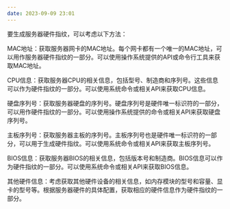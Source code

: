 ```yaml
---
date: 2023-09-09 23:01
---
```



要生成服务器硬件指纹，可以考虑以下方法：

MAC地址：获取服务器网卡的MAC地址。每个网卡都有一个唯一的MAC地址，可以用作服务器硬件指纹的一部分。可以使用操作系统提供的API或命令行工具来获取MAC地址。

CPU信息：获取服务器CPU的相关信息，包括型号、制造商和序列号。这些信息可以作为硬件指纹的一部分。可以使用系统命令或相关API来获取CPU信息。

硬盘序列号：获取服务器硬盘的序列号。硬盘序列号是硬件唯一标识符的一部分，可以用作硬件指纹的一部分。可以使用操作系统提供的命令或相关API来获取硬盘序列号。

主板序列号：获取服务器主板的序列号。主板序列号也是硬件唯一标识符的一部分，可以用于生成硬件指纹。可以使用系统命令或相关API来获取主板序列号。

BIOS信息：获取服务器BIOS的相关信息，包括版本号和制造商。BIOS信息可以作为硬件指纹的一部分。可以使用系统命令或相关API来获取BIOS信息。

其他硬件信息：考虑获取其他硬件设备的相关信息，如内存模块的型号和容量、显卡的型号等。根据服务器硬件的具体配置，获取相应的硬件信息作为硬件指纹的一部分。

